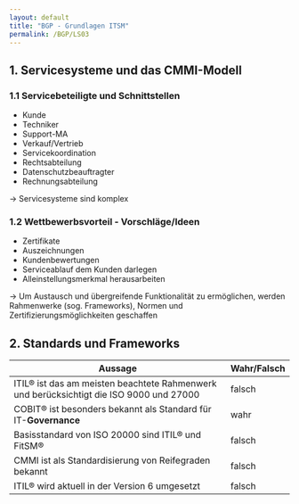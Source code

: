 ```yaml
---
layout: default
title: "BGP - Grundlagen ITSM"
permalink: /BGP/LS03
---
```


## 1. Servicesysteme und das CMMI-Modell

### 1.1 Servicebeteiligte und Schnittstellen

- Kunde
- Techniker
- Support-MA
- Verkauf/Vertrieb
- Servicekoordination
- Rechtsabteilung
- Datenschutzbeauftragter
- Rechnungsabteilung

-> Servicesysteme sind komplex

### 1.2 Wettbewerbsvorteil - Vorschläge/Ideen

- Zertifikate
- Auszeichnungen
- Kundenbewertungen
- Serviceablauf dem Kunden darlegen
- Alleinstellungsmerkmal herausarbeiten

-> Um Austausch und übergreifende Funktionalität zu ermöglichen, werden Rahmenwerke (sog. Frameworks), Normen und Zertifizierungsmöglichkeiten geschaffen

## 2. Standards und Frameworks

|Aussage|Wahr/Falsch|
|--|--|
|ITIL® ist das am meisten beachtete Rahmenwerk und berücksichtigt die ISO 9000 und 27000|falsch|
|COBIT® ist besonders bekannt als Standard für IT-**Governance**|wahr|
|Basisstandard von ISO 20000 sind ITIL® und FitSM®|falsch|
|CMMI ist als Standardisierung von Reifegraden bekannt|falsch|
|ITIL® wird aktuell in der Version 6 umgesetzt |falsch|
